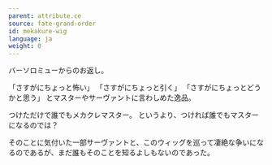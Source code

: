 ```yaml
---
parent: attribute.ce
source: fate-grand-order
id: mekakure-wig
language: ja
weight: 0
---
```


バーソロミューからのお返し。

「さすがにちょっと怖い」
「さすがにちょっと引く」
「さすがにちょっとどうかと思う」
とマスターやサーヴァントに言わしめた逸品。

つけただけで誰でもメカクレマスター。
というより、つければ誰でもマスターになるのでは？

そのことに気付いた一部サーヴァントと、このウィッグを巡って凄絶な争いになるのであるが、まだ誰もそのことを知るよしもないのであった。
